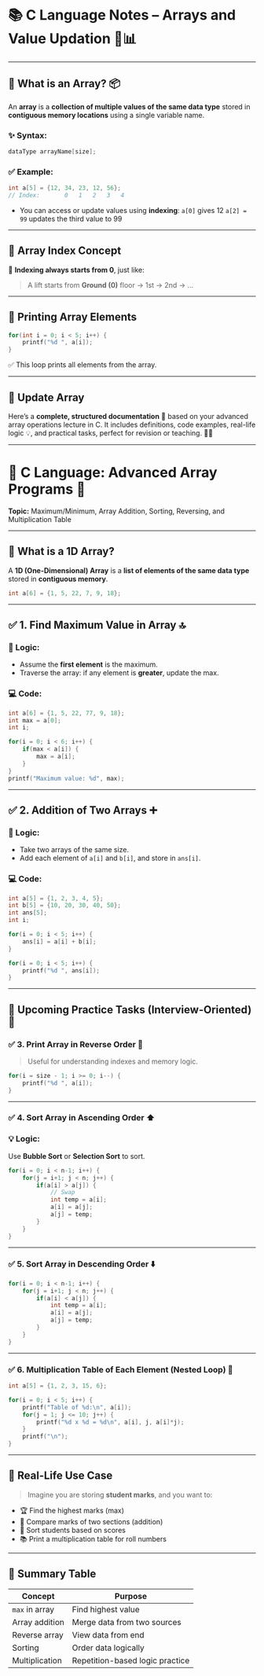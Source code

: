 # 📚 C Language Notes – Arrays and Value Updation 🧠📊

---

## 🔹 **What is an Array?** 📦

An **array** is a **collection of multiple values of the same data type** stored in **contiguous memory locations** using a single variable name.

### ✨ Syntax:

```c
dataType arrayName[size];
```

### ✅ Example:

```c
int a[5] = {12, 34, 23, 12, 56};
// Index:       0   1   2   3   4
```

* You can access or update values using **indexing**:
  `a[0]` gives 12
  `a[2] = 99` updates the third value to 99

---

## 🧮 Array Index Concept

🔢 **Indexing always starts from 0**, just like:

> A lift starts from **Ground (0)** floor → 1st → 2nd → …

---

## 🔁 Printing Array Elements

```c
for(int i = 0; i < 5; i++) {
    printf("%d ", a[i]);
}
```

✅ This loop prints all elements from the array.

---

## 🔄 Update Array


Here’s a **complete, structured documentation** 📘 based on your advanced array operations lecture in C. It includes definitions, code examples, real-life logic 💡, and practical tasks, perfect for revision or teaching. 👨‍🏫

---

# 🔰 **C Language: Advanced Array Programs** 🔰

**Topic:** Maximum/Minimum, Array Addition, Sorting, Reversing, and Multiplication Table

---

## 📌 What is a 1D Array?

A **1D (One-Dimensional) Array** is a **list of elements of the same data type** stored in **contiguous memory**.

```c
int a[6] = {1, 5, 22, 7, 9, 18};
```

---

## ✅ **1. Find Maximum Value in Array** 🔝

### 📖 Logic:

* Assume the **first element** is the maximum.
* Traverse the array: if any element is **greater**, update the max.

### 💻 Code:

```c
int a[6] = {1, 5, 22, 77, 9, 18};
int max = a[0];
int i;

for(i = 0; i < 6; i++) {
    if(max < a[i]) {
        max = a[i];
    }
}
printf("Maximum value: %d", max);
```

---

## ✅ **2. Addition of Two Arrays ➕**

### 📖 Logic:

* Take two arrays of the same size.
* Add each element of `a[i]` and `b[i]`, and store in `ans[i]`.

### 💻 Code:

```c
int a[5] = {1, 2, 3, 4, 5};
int b[5] = {10, 20, 30, 40, 50};
int ans[5];
int i;

for(i = 0; i < 5; i++) {
    ans[i] = a[i] + b[i];
}

for(i = 0; i < 5; i++) {
    printf("%d ", ans[i]);
}
```

---

## 🔁 **Upcoming Practice Tasks** (Interview-Oriented) 💼

### ✅ **3. Print Array in Reverse Order 🔄**

> Useful for understanding indexes and memory logic.

```c
for(i = size - 1; i >= 0; i--) {
    printf("%d ", a[i]);
}
```

---

### ✅ **4. Sort Array in Ascending Order ⬆️**

### 💡 Logic:

Use **Bubble Sort** or **Selection Sort** to sort.

```c
for(i = 0; i < n-1; i++) {
    for(j = i+1; j < n; j++) {
        if(a[i] > a[j]) {
            // Swap
            int temp = a[i];
            a[i] = a[j];
            a[j] = temp;
        }
    }
}
```

---

### ✅ **5. Sort Array in Descending Order ⬇️**

```c
for(i = 0; i < n-1; i++) {
    for(j = i+1; j < n; j++) {
        if(a[i] < a[j]) {
            int temp = a[i];
            a[i] = a[j];
            a[j] = temp;
        }
    }
}
```

---

### ✅ **6. Multiplication Table of Each Element (Nested Loop)** 🔢

```c
int a[5] = {1, 2, 3, 15, 6};

for(i = 0; i < 5; i++) {
    printf("Table of %d:\n", a[i]);
    for(j = 1; j <= 10; j++) {
        printf("%d x %d = %d\n", a[i], j, a[i]*j);
    }
    printf("\n");
}
```

---

## 🎯 Real-Life Use Case

> Imagine you are storing **student marks**, and you want to:

* 🏆 Find the highest marks (max)
* 🔄 Compare marks of two sections (addition)
* 🧠 Sort students based on scores
* 📚 Print a multiplication table for roll numbers

---

## 📝 Summary Table

| Concept        | Purpose                         |
| -------------- | ------------------------------- |
| `max` in array | Find highest value              |
| Array addition | Merge data from two sources     |
| Reverse array  | View data from end              |
| Sorting        | Order data logically            |
| Multiplication | Repetition-based logic practice |

